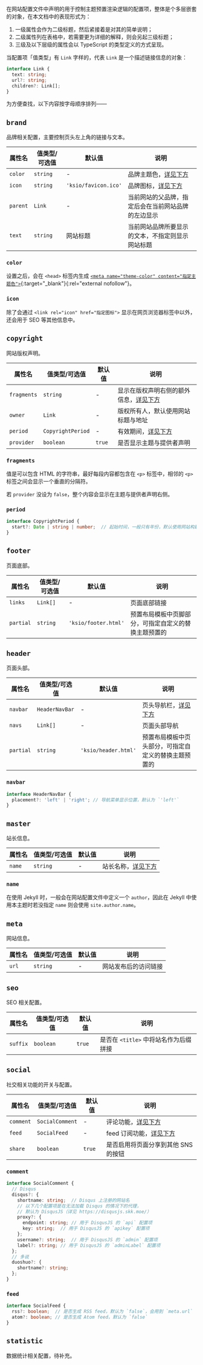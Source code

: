 在网站配置文件中声明的用于控制主题预置渲染逻辑的配置项，整体是个多层嵌套的对象，在本文档中的表现形式为：

1. 一级属性会作为二级标题，然后紧接着是对其的简单说明；
2. 二级属性列在表格中，若需要更为详细的解释，则会另起三级标题；
3. 三级及以下层级的属性会以 TypeScript 的类型定义的方式呈现。

当配置项「值类型」有 `Link` 字样的，代表 `Link` 是一个描述链接信息的对象：

```typescript
interface Link {
  text: string;
  url?: string;
  children?: Link[];
}
```

为方便查找，以下内容按字母顺序排列——

## `brand`

品牌相关配置，主要控制页头左上角的链接与文本。

| 属性名 | 值类型/可选值 | 默认值 | 说明 |
| --- | --- | --- | --- |
| `color` | `string` | - | 品牌主题色，[详见下方](#color) |
| `icon` | `string` | `'ksio/favicon.ico'` | 品牌图标，[详见下方](#icon) |
| `parent` | `Link` | - | 当前网站的父品牌，指定后会在当前网站品牌的左边显示 |
| `text` | `string` | 网站标题 | 当前网站品牌所要显示的文本，不指定则显示网站标题 |

### `color`

设置之后，会在 `<head>` 标签内生成 [`<meta name="theme-color" content="指定主题色">`](https://developer.mozilla.org/en-US/docs/Web/HTML/Element/meta/name/theme-color){:target="_blank"}{:rel="external nofollow"}。

### `icon`

除了会通过 `<link rel="icon" href="指定图标">` 显示在网页浏览器标签中以外，还会用于 SEO 等其他信息中。

## `copyright`

网站版权声明。

| 属性名 | 值类型/可选值 | 默认值 | 说明 |
| --- | --- | --- | --- |
| `fragments` | `string` | - | 显示在版权声明右侧的额外信息，[详见下方](#fragments) |
| `owner` | `Link` | - | 版权所有人，默认使用网站标题与地址 |
| `period` | `CopyrightPeriod` | - | 有效期间，[详见下方](#period) |
| `provider` | `boolean` | `true` | 是否显示主题与提供者声明 |

### `fragments`

值是可以包含 HTML 的字符串，最好每段内容都包含在 `<p>` 标签中，相邻的 `<p>` 标签之间会显示一个垂直的分隔符。

若 `provider` 没设为 `false`，整个内容会显示在主题与提供者声明右侧。

### `period`

```typescript
interface CopyrightPeriod {
  start?: Date | string | number;  // 起始时间，一般只有年份，默认使用网站构建时间
}
```

## `footer`

页面底部。

| 属性名 | 值类型/可选值 | 默认值 | 说明 |
| --- | --- | --- | --- |
| `links` | `Link[]` | - | 页面底部链接 |
| `partial` | `string` | `'ksio/footer.html'` | 预置布局模板中页脚部分，可指定自定义的替换主题预置的 |

## `header`

页面头部。

| 属性名 | 值类型/可选值 | 默认值 | 说明 |
| --- | --- | --- | --- |
| `navbar` | `HeaderNavBar` | - | 页头导航栏，[详见下方](#navbar) |
| `navs` | `Link[]` | - | 页面头部导航 |
| `partial` | `string` | `'ksio/header.html'` | 预置布局模板中页头部分，可指定自定义的替换主题预置的 |

### `navbar`

```typescript
interface HeaderNavBar {
  placement?: 'left' | 'right'; // 导航菜单显示位置，默认为 `'left'`
}
```

## `master`

站长信息。

| 属性名 | 值类型/可选值 | 默认值 | 说明 |
| --- | --- | --- | --- |
| `name` | `string` | - | 站长名称，[详见下方](#name) |

### `name`

在使用 Jekyll 时，一般会在网站配置文件中定义一个 `author`，因此在 Jekyll 中使用本主题时若没指定 `name` 则会使用 `site.author.name`。

## `meta`

网站信息。

| 属性名 | 值类型/可选值 | 默认值 | 说明 |
| --- | --- | --- | --- |
| `url` | `string` | - | 网站发布后的访问链接 |

## `seo`

SEO 相关配置。

| 属性名 | 值类型/可选值 | 默认值 | 说明 |
| --- | --- | --- | --- |
| `suffix` | `boolean` | `true` | 是否在 `<title>` 中将站名作为后缀拼接 |

## `social`

社交相关功能的开关与配置。

| 属性名 | 值类型/可选值 | 默认值 | 说明 |
| --- | --- | --- | --- |
| `comment` | `SocialComment` | - | 评论功能，[详见下方](#comment) |
| `feed` | `SocialFeed` | - | feed 订阅功能，[详见下方](#feed) |
| `share` | `boolean` | `true` | 是否启用将页面分享到其他 SNS 的按钮 |

### `comment`

```typescript
interface SocialComment {
  // Disqus
  disqus?: {
    shortname: string;  // Disqus 上注册的网站名
    // 以下几个配置项是在无法加载 Disqus 的情况下的代理，
    // 默认为 DisqusJS（详见 https://disqusjs.skk.moe/）
    proxy?: {
      endpoint: string; // 用于 DisqusJS 的 `api` 配置项
      key: string;  // 用于 DisqusJS 的 `apikey` 配置项
    };
    username?: string;  // 用于 DisqusJS 的 `admin` 配置项
    label?: string; // 用于 DisqusJS 的 `adminLabel` 配置项
  };
  // 多说
  duoshuo?: {
    shortname?: string;
  };
}
```

### `feed`

```typescript
interface SocialFeed {
  rss?: boolean;  // 是否生成 RSS feed，默认为 `false`，会用到 `meta.url`
  atom?: boolean; // 是否生成 Atom feed，默认为 `false`
}
```

## `statistic`

数据统计相关配置，待补充。
